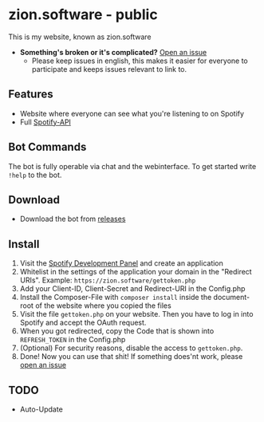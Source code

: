 # zion.software - public

This is my website, known as zion.software

- **Something's broken or it's complicated?** [Open an issue](https://github.com/ProZion24/zion.software-public/issues/new/choose)
  - Please keep issues in english, this makes it easier for everyone to participate and keeps issues relevant to link to.

## Features
* Website where everyone can see what you're listening to on Spotify
* Full [Spotify-API](https://github.com/jwilsson/spotify-web-api-php)

## Bot Commands
The bot is fully operable via chat and the webinterface. 
To get started write `!help` to the bot.

## Download
* Download the bot from [releases](https://github.com/ProZion24/zion.software-public/releases/)

## Install

1. Visit the [Spotify Development Panel](https://developer.spotify.com/dashboard/applications) and create an application
1. Whitelist in the settings of the application your domain in the "Redirect URIs". Example: `https://zion.software/gettoken.php`
1. Add your Client-ID, Client-Secret and Redirect-URI in the Config.php
1. Install the Composer-File with `composer install` inside the document-root of the website where you copied the files
1. Visit the file `gettoken.php` on your website. Then you have to log in into Spotify and accept the OAuth request. 
1. When you got redirected, copy the Code that is shown into `REFRESH_TOKEN` in the Config.php
1. (Optional) For security reasons, disable the access to `gettoken.php`.
1. Done! Now you can use that shit! If something does'nt work, please [open an issue](https://github.com/ProZion24/zion.software-public/issues/new/choose)

## TODO 
* Auto-Update